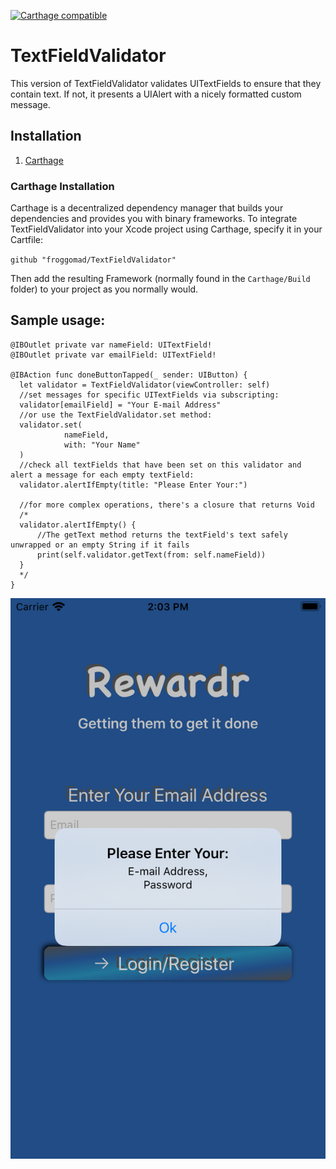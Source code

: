 [![Carthage compatible](https://img.shields.io/badge/Carthage-compatible-4BC51D.svg?style=flat)](https://github.com/Carthage/Carthage)
# TextFieldValidator
This version of TextFieldValidator validates UITextFields to ensure that they contain text. If not, it presents a UIAlert with a nicely formatted custom message.

## Installation

1. [Carthage](README.md#carthage-installation)

### Carthage Installation <a id="carthage-installation" class="anchor" aria-hidden="true" href="#standard-pod-install"> </a>
Carthage is a decentralized dependency manager that builds your dependencies and provides you with binary frameworks. To integrate TextFieldValidator into your Xcode project using Carthage, specify it in your Cartfile:

`github "froggomad/TextFieldValidator"`

Then add the resulting Framework (normally found in the `Carthage/Build` folder) to your project as you normally would.

## Sample usage:

```
@IBOutlet private var nameField: UITextField!
@IBOutlet private var emailField: UITextField!

@IBAction func doneButtonTapped(_ sender: UIButton) {
  let validator = TextFieldValidator(viewController: self)
  //set messages for specific UITextFields via subscripting:
  validator[emailField] = "Your E-mail Address"
  //or use the TextFieldValidator.set method:
  validator.set(
            nameField,
            with: "Your Name"
  )
  //check all textFields that have been set on this validator and alert a message for each empty textField:
  validator.alertIfEmpty(title: "Please Enter Your:")

  //for more complex operations, there's a closure that returns Void
  /*
  validator.alertIfEmpty() {
      //The getText method returns the textField's text safely unwrapped or an empty String if it fails
      print(self.validator.getText(from: self.nameField))
  }
  */
}
```

![iPhone SE2 Screenshot](/Resources/SE_Screenshot.png?raw=true "Optional Title")

